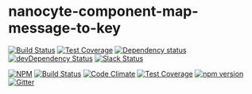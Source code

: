 # nanocyte-component-map-message-to-key

[![Build Status](https://travis-ci.org/octoblu/nanocyte-component-map-message-to-key.svg?branch=master)](https://travis-ci.org/octoblu/nanocyte-component-map-message-to-key)
[![Test Coverage](https://codecov.io/gh/octoblu/nanocyte-component-map-message-to-key/branch/master/graph/badge.svg)](https://codecov.io/gh/octoblu/nanocyte-component-map-message-to-key)
[![Dependency status](http://img.shields.io/david/octoblu/nanocyte-component-map-message-to-key.svg?style=flat)](https://david-dm.org/octoblu/nanocyte-component-map-message-to-key)
[![devDependency Status](http://img.shields.io/david/dev/octoblu/nanocyte-component-map-message-to-key.svg?style=flat)](https://david-dm.org/octoblu/nanocyte-component-map-message-to-key#info=devDependencies)
[![Slack Status](http://community-slack.octoblu.com/badge.svg)](http://community-slack.octoblu.com)

[![NPM](https://nodei.co/npm/nanocyte-component-map-message-to-key.svg?style=flat)](https://npmjs.org/package/nanocyte-component-map-message-to-key)
[![Build Status](https://travis-ci.org/octoblu/nanocyte-component-map-message-to-key.svg?branch=master)](https://travis-ci.org/octoblu/nanocyte-component-map-message-to-key)
[![Code Climate](https://codeclimate.com/github/octoblu/nanocyte-component-map-message-to-key/badges/gpa.svg)](https://codeclimate.com/github/octoblu/nanocyte-component-map-message-to-key)
[![Test Coverage](https://codeclimate.com/github/octoblu/nanocyte-component-map-message-to-key/badges/coverage.svg)](https://codeclimate.com/github/octoblu/nanocyte-component-map-message-to-key)
[![npm version](https://badge.fury.io/js/nanocyte-component-map-message-to-key.svg)](http://badge.fury.io/js/nanocyte-component-map-message-to-key)
[![Gitter](https://badges.gitter.im/octoblu/help.svg)](https://gitter.im/octoblu/help)
